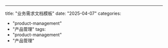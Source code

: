 ---
title: "业务需求文档模板"
date: "2025-04-07"
categories: 
  - "product-management"
  - "产品管理"
tags:
  - "product-management"
  - "产品管理"
